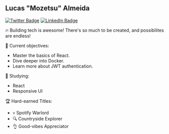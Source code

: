 ## Lucas "Mozetsu" Almeida

[![Twitter Badge](https://img.shields.io/badge/Mozetsu-cc6595?style=flat-square&labelColor=e77aacc6595d&logo=twitter&logoColor=white&link=https://twitter.com/mozetsu)](https://twitter.com/mozetsu)
[![LinkedIn Badge](https://img.shields.io/badge/Mozetsu-cc6595?style=flat-square&labelColor=e77aacc6595d&logo=linkedin&logoColor=white&link=https://www.linkedin.com/in/mozetsu)](https://www.linkedin.com/in/mozetsu/)

🔥 Building tech is awesome! There's so much to be created, and possibilites are endless!

🎯 Current objectives:

- Master the basics of React.
- Dive deeper into Docker.
- Learn more about JWT authentication.

📖 Studying:

- React
- Responsive UI

🏆 Hard-earned Titles:

- 💀 Spotify Warlord
- 🔍 Countryside Explorer
- 👌 Good-vibes Appreciator
